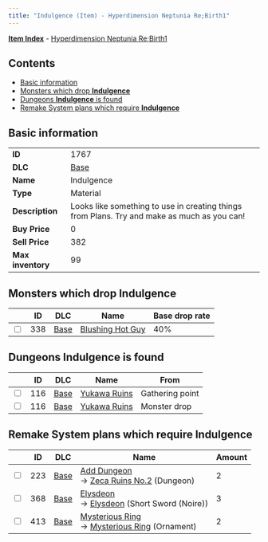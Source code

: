 ```yaml
---
title: "Indulgence (Item) - Hyperdimension Neptunia Re;Birth1"
---
```


[**Item Index**](/neptunia/rb1/item/index.html) - [Hyperdimension Neptunia Re;Birth1](/neptunia/rb1)

## Contents

- [Basic information](#basic-information)
- [Monsters which drop **Indulgence**](#monsters-which-drop-indulgence)
- [Dungeons **Indulgence** is found](#dungeons-indulgence-is-found)
- [Remake System plans which require **Indulgence**](#remake-system-plans-which-require-indulgence)

## Basic information

|   |   |
| -- | -- |
| **ID** | 1767 |
| **DLC** | [Base](/neptunia/rb1/dlc/1-base.html) |
| **Name** | Indulgence |
| **Type** | Material |
| **Description** | Looks like something to use in creating things from Plans. Try and make as much as you can! |
| **Buy Price** | 0 |
| **Sell Price** | 382 |
| **Max inventory** | 99 |

## Monsters which drop **Indulgence**

|    | ID | DLC | Name | Base drop rate |
| -- | -- | --- | ---- | -------------- |
| <input type="checkbox" id="rb1-monster-1-338" class="trackbox" /> | 338 | [Base](/neptunia/rb1/dlc/1-base.html) | [Blushing Hot Guy](/neptunia/rb1/monster/1-338-blushing-hot-guy.html) | 40% |

## Dungeons **Indulgence** is found

|    | ID | DLC | Name | From |
| -- | -- | --- | ---- | ---- |
| <input type="checkbox" id="rb1-dungeon-1-116" class="trackbox" /> | 116 | [Base](/neptunia/rb1/dlc/1-base.html) | [Yukawa Ruins](/neptunia/rb1/dungeon/1-116-yukawa-ruins.html) | Gathering point |
| <input type="checkbox" id="rb1-dungeon-1-116" class="trackbox" /> | 116 | [Base](/neptunia/rb1/dlc/1-base.html) | [Yukawa Ruins](/neptunia/rb1/dungeon/1-116-yukawa-ruins.html) | Monster drop |

## Remake System plans which require **Indulgence**

|    | ID | DLC | Name | Amount |
| -- | -- | --- | ---- | ------ |
| <input type="checkbox" id="rb1-remake-1-223" class="trackbox" /> | 223 | [Base](/neptunia/rb1/dlc/1-base.html) | [Add Dungeon](/neptunia/rb1/remake/1-223-add-dungeon.html)<br />→ [Zeca Ruins No.2](/neptunia/rb1/dungeon/1-120-zeca-ruins-no-2.html) (Dungeon) | 2 |
| <input type="checkbox" id="rb1-remake-1-368" class="trackbox" /> | 368 | [Base](/neptunia/rb1/dlc/1-base.html) | [Elysdeon](/neptunia/rb1/remake/1-368-elysdeon.html)<br />→ [Elysdeon](/neptunia/rb1/item/1-2068-elysdeon.html) (Short Sword (Noire)) | 3 |
| <input type="checkbox" id="rb1-remake-1-413" class="trackbox" /> | 413 | [Base](/neptunia/rb1/dlc/1-base.html) | [Mysterious Ring](/neptunia/rb1/remake/1-413-mysterious-ring.html)<br />→ [Mysterious Ring](/neptunia/rb1/item/1-2741-mysterious-ring.html) (Ornament) | 2 |